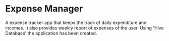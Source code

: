 # Expense Manager

A expense tracker app that keeps the track of daily expenditure and incomes. It also provides weekly report of expenses of the user.
Using 'Hive Database' the application has been created.
